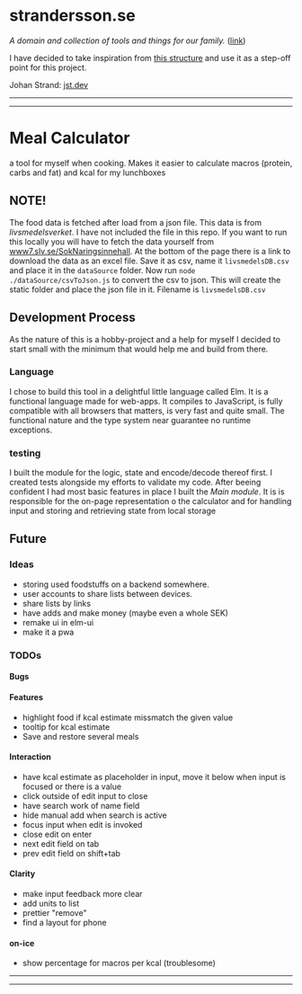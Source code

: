 # strandersson.se
_A domain and collection of tools and things for our family._ ([link](https://strandersson.se))

I have decided to take inspiration from [this structure](https://github.com/madasebrof/elm-taco-donut) and use it as a step-off point for this project.

Johan Strand: [jst.dev](https://jst.dev)
____________
____________
# Meal Calculator
a tool for myself when cooking. Makes it easier to calculate macros (protein, carbs and fat) and kcal for my lunchboxes
 
## NOTE!
The food data is fetched after load from a json file. This data is from _livsmedelsverket_. I have not included the file in this repo. If you want to run this locally you will have to fetch the data yourself from [www7.slv.se/SokNaringsinnehall](https://www7.slv.se/SokNaringsinnehall). At the bottom of the page there is a link to download the data as an excel file. Save it as csv, name it `livsmedelsDB.csv` and place it in the `dataSource` folder. Now run `node ./dataSource/csvToJson.js` to convert the csv to json. This will create the static folder and place the json file in it. Filename is `livsmedelsDB.csv` 

## Development Process
As the nature of this is a hobby-project and a help for myself I decided to start small with the minimum that would help me and build from there. 

### Language
I chose to build this tool in a delightful little language called Elm. It is a functional language made for web-apps. It compiles to JavaScript, is fully compatible with all browsers that matters, is very fast and quite small. The functional nature and the type system near guarantee no runtime exceptions. 

### testing 
I built the module for the logic, state and encode/decode thereof first. I created tests alongside my efforts to validate my code. After beeing confident I had most basic features in place I built the _Main module_. It is is responsible for the on-page representation o the calculator and for handling input and storing and retrieving state from local storage 

## Future
### Ideas
- storing used foodstuffs on a backend somewhere. 
- user accounts to share lists between devices.
- share lists by links
- have adds and make money (maybe even a whole SEK)
- remake ui in elm-ui
- make it a pwa

### TODOs

#### Bugs
#### Features
- highlight food if kcal estimate missmatch the given value
- tooltip for kcal estimate
- Save and restore several meals
#### Interaction
- have kcal estimate as placeholder in input, move it below when input is focused or there is a value
- click outside of edit input to close
- have search work of name field
- hide manual add when search is active
- focus input when edit is invoked
- close edit on enter
- next edit field on tab
- prev edit field on shift+tab
#### Clarity
- make input feedback more clear
- add units to list
- prettier "remove"
- find a layout for phone
#### on-ice
- show percentage for macros per kcal (troublesome)

____________
____________
